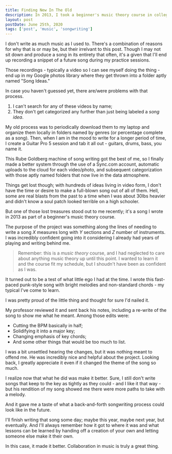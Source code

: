 ```yaml
---
title: Finding New In The Old
description: In 2013, I took a beginner's music theory course in college. Seven years later, I dug up the song in its digital form and gave it new life.
layout: post
postDate: June 25th, 2020
tags: ['post', 'music', 'songwriting']
---
```

I don't write as much music as I used to. There's a combination of reasons for why that is or may be, but their irrelvant to this post. Though I may not sit down and produce a song in its entirety that often, it's a given that I'll end up recording a snippet of a future song during my practice sessions.

Those recordings - typically a video so I can see myself doing the thing - end up in my Google photos library where they get thrown into a folder aptly named "Song Ideas."

In case you haven't guessed yet, there are/were problems with that process.
1. I can't search for any of these videos by name;
2. They don't get categorized any further than just being labeled a _song idea_.

My old process was to periodically download them to my laptop and organize them locally in folders named by genres (or percentage complete as a song). Then, when I am in the mood to write for a longer period of time, I create a Guitar Pro 5 session and tab it all out - guitars, drums, bass, you name it.

This Rube Goldberg machine of song writing got the best of me, so I finally made a better system through the use of a Sync.com account, automatic uploads to the cloud for each video/photo, and subsequent categorization with those aptly named folders that now live in the data atmosphere.

Things get lost though; with hundreds of ideas living in video form, I don't have the time or desire to make a full-blown song out of all of them. Hell, some are real blasts from the past to a time when I was about 30lbs heavier and didn't know a soul patch looked terrible on a high schooler.

But one of those lost treasures stood out to me recently; it's a song I wrote in 2013 as part of a beginner's music theory course.

The purpose of the project was something along the lines of needing to write a song _X_ measures long with _Y_ sections and _Z_ number of instruments. I was incredibly confident going into it considering I already had years of playing and writing behind me.

> Remember: this is a _music theory_ course, and I had neglected to care about anything music theory up until this point. I wanted to learn it and the course fit my schedule, but I shoudn't have been as confident as I was.

It turned out to be a test of what little ego I had at the time. I wrote this fast-paced punk-style song with bright melodies and non-standard chords - my typical I've come to learn.

I was pretty proud of the little thing and thought for sure I'd nailed it.

My professor reviewed it and sent back his notes, including a re-write of the song to show me what he meant. Among those edits were:
* Cutting the BPM basically in half;
* Solidifying it into a major key;
* Changing emphasis of key chords;
* And some other things that would be too much to list.

I was a bit unsettled hearing the changes, but it was nothing meant to offend me. He was incredibly nice and helpful about the project. Looking back, I greatly appreciate it even if it changed the theme of the song so much.

I realize now that what he did was make it better. Sure, I still don't write songs that keep to the key as tightly as they could - and I like it that way - but his rendition of my song showed me there were more paths to take with a melody.

And it gave me a taste of what a back-and-forth songwriting process could look like in the future.

I'll finish writing that song some day; maybe this year, maybe next year, but eventually. And I'll always remember how it got to where it was and what lessons can be learned by handing off a creation of your own and letting someone else make it their own.

In this case, it made it better. Collaboration in music is truly a great thing.